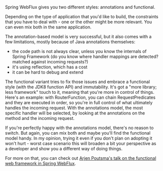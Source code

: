 Spring WebFlux gives you two different styles: annotations and functional.

Depending on the type of application that you'd like to build, the constraints that you have to deal with - one or the other might be more relevant. You can even mix both in the same application.

The annotation-based model is very successful, but it also comes with a few limitations, mostly because of Java annotations themselves:

- the code path is not always clear, unless you know the internals of Spring Framework (do you know where handler mappings are detected? matched against incoming requests?)
- it's using reflection, which has a cost
- it can be hard to debug and extend
 
The functional variant tries to fix those issues and embrace a functional style (with the JDK8 function API) and immutability. It's got a "more library; less framework" touch to it, meaning that you're more in control of things. Here's an example: with RouterFunction, you can chain RequestPredicates and they are executed in order, so you're in full control of what ultimately handles the incoming request. With the annotations model, the most specific handler will be selected, by looking at the annotations on the method and the incoming request.

If you're perfectly happy with the annotations model, there's no reason to switch. But again, you can mix both and maybe you'll find the functional model handy. In my opinion, trying it even if you don't plan on adopting it won't hurt - worst case scenario this will broaden a bit your perspective as a developer and show you a different way of doing things.

For more on that, you can check out [Arjen Poutsma's talk on the functional web framework in Spring WebFlux](https://www.youtube.com/watch?v=upFFlGq5-NU).
